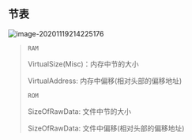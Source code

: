 <!--
title: 08-节表
sort:
-->

## 节表

![image-20201119214225176](https://img-1257284600.cos.ap-beijing.myqcloud.com/2020/20201125164150.png)

> `RAM`
>
> VirtualSize(Misc)：内存中节的大小
>
> VirtualAddress: 内存中偏移(相对头部的偏移地址)
>
> `ROM`
>
> SizeOfRawData: 文件中节的大小
>
> SizeOfRawData: 文件中偏移(相对头部的偏移地址)

